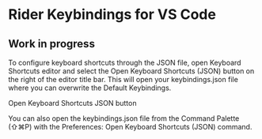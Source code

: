 # Rider Keybindings for VS Code
## Work in progress

To configure keyboard shortcuts through the JSON file, open Keyboard Shortcuts editor and select the Open Keyboard Shortcuts (JSON) button on the right of the editor title bar.
This will open your keybindings.json file where you can overwrite the Default Keybindings.

Open Keyboard Shortcuts JSON button

You can also open the keybindings.json file from the Command Palette (⇧⌘P) with the Preferences: Open Keyboard Shortcuts (JSON) command.


